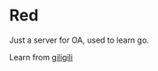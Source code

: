 # Red
Just a server for OA, used to learn go.

Learn from [giligili](https://www.bilibili.com/video/BV1B4411u7e2)